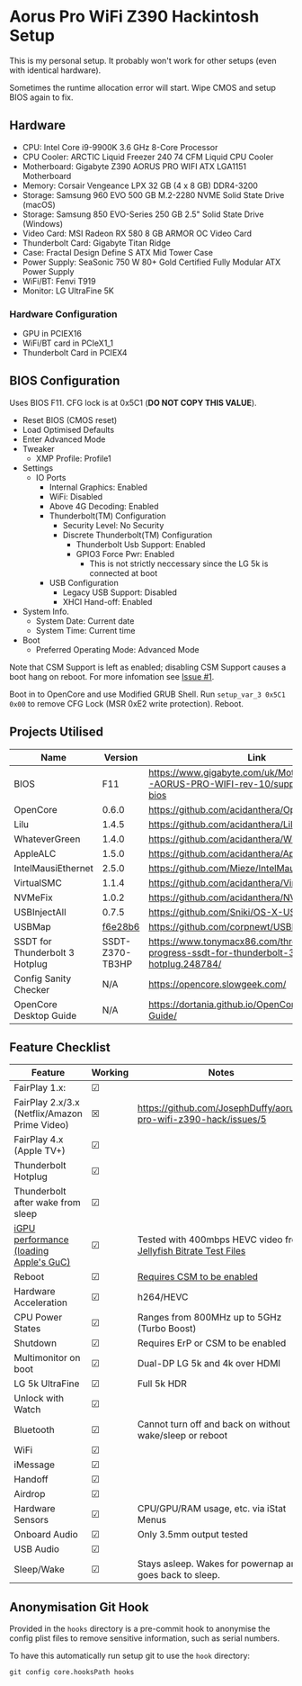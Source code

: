 # Aorus Pro WiFi Z390 Hackintosh Setup

This is my personal setup. It probably won't work for other setups (even with identical hardware).

Sometimes the runtime allocation error will start. Wipe CMOS and setup BIOS again to fix.

## Hardware

- CPU: Intel Core i9-9900K 3.6 GHz 8-Core Processor
- CPU Cooler: ARCTIC Liquid Freezer 240 74 CFM Liquid CPU Cooler
- Motherboard: Gigabyte Z390 AORUS PRO WIFI ATX LGA1151 Motherboard
- Memory: Corsair Vengeance LPX 32 GB (4 x 8 GB) DDR4-3200
- Storage: Samsung 960 EVO 500 GB M.2-2280 NVME Solid State Drive (macOS)
- Storage: Samsung 850 EVO-Series 250 GB 2.5" Solid State Drive (Windows)
- Video Card: MSI Radeon RX 580 8 GB ARMOR OC Video Card
- Thunderbolt Card: Gigabyte Titan Ridge
- Case: Fractal Design Define S ATX Mid Tower Case
- Power Supply: SeaSonic 750 W 80+ Gold Certified Fully Modular ATX Power Supply
- WiFi/BT: Fenvi T919
- Monitor: LG UltraFine 5K

### Hardware Configuration

- GPU in PCIEX16
- WiFi/BT card in PCIeX1_1
- Thunderbolt Card in PCIEX4

## BIOS Configuration

Uses BIOS F11. CFG lock is at 0x5C1 (**DO NOT COPY THIS VALUE**).

- Reset BIOS (CMOS reset)
- Load Optimised Defaults
- Enter Advanced Mode
- Tweaker
  - XMP Profile: Profile1
- Settings
  - IO Ports
    - Internal Graphics: Enabled
    - WiFi: Disabled
    - Above 4G Decoding: Enabled
    - Thunderbolt(TM) Configuration
      - Security Level: No Security
      - Discrete Thunderbolt(TM) Configuration
        - Thunderbolt Usb Support: Enabled
        - GPIO3 Force Pwr: Enabled
          - This is not strictly neccessary since the LG 5k is connected at boot
    - USB Configuration
      - Legacy USB Support: Disabled
      - XHCI Hand-off: Enabled
- System Info.
  - System Date: Current date
  - System Time: Current time
- Boot
  - Preferred Operating Mode: Advanced Mode

Note that CSM Support is left as enabled; disabling CSM Support causes a boot hang on reboot. For more infomation see [Issue #1](https://github.com/JosephDuffy/aorus-pro-wifi-z390-hack/issues/1).

Boot in to OpenCore and use Modified GRUB Shell. Run `setup_var_3 0x5C1 0x00` to remove CFG Lock (MSR 0xE2 write protection). Reboot.

## Projects Utilised

| Name | Version | Link |
|------|---------|------|
| BIOS | F11 | https://www.gigabyte.com/uk/Motherboard/Z390-AORUS-PRO-WIFI-rev-10/support#support-dl-bios |
| OpenCore | 0.6.0 | https://github.com/acidanthera/OpenCorePkg |
| Lilu | 1.4.5 | https://github.com/acidanthera/Lilu |
| WhateverGreen | 1.4.0 | https://github.com/acidanthera/WhateverGreen |
| AppleALC | 1.5.0 | https://github.com/acidanthera/AppleALC |
| IntelMausiEthernet | 2.5.0 | https://github.com/Mieze/IntelMausiEthernet |
| VirtualSMC | 1.1.4 | https://github.com/acidanthera/VirtualSMC |
| NVMeFix | 1.0.2 | https://github.com/acidanthera/NVMeFix |
| USBInjectAll | 0.7.5 | https://github.com/Sniki/OS-X-USB-Inject-All |
| USBMap | [f6e28b6](https://github.com/corpnewt/USBMap/tree/f6e28b6f0c7edd5347690a1721f5a2241cbcc35d) | https://github.com/corpnewt/USBMap |
| SSDT for Thunderbolt 3 Hotplug | SSDT-Z370-TB3HP | https://www.tonymacx86.com/threads/in-progress-ssdt-for-thunderbolt-3-hotplug.248784/ |
| Config Sanity Checker | N/A | https://opencore.slowgeek.com/ |
| OpenCore Desktop Guide | N/A | https://dortania.github.io/OpenCore-Desktop-Guide/ |

## Feature Checklist

| Feature | Working | Notes |
|---------|---------|-------|
| FairPlay 1.x: | ☑ |  |
| FairPlay 2.x/3.x (Netflix/Amazon Prime Video) | ☒ | https://github.com/JosephDuffy/aorus-pro-wifi-z390-hack/issues/5 |
| FairPlay 4.x (Apple TV+) | ☑ |  |
| Thunderbolt Hotplug | ☑ |  |
| Thunderbolt after wake from sleep | ☑ |  |
| [iGPU performance (loading Apple's GuC)](https://dortania.github.io/OpenCore-Desktop-Guide/post-install/drm.html#fixing-igpu-performance) | ☑ | Tested with 400mbps HEVC video from [Jellyfish Bitrate Test Files](http://www.jell.yfish.us/) |
| Reboot | ☑ | [Requires CSM to be enabled](https://github.com/JosephDuffy/aorus-pro-wifi-z390-hack/issues/1) |
| Hardware Acceleration | ☑ | h264/HEVC |
| CPU Power States | ☑ | Ranges from 800MHz up to 5GHz (Turbo Boost) |
| Shutdown | ☑ | Requires ErP or CSM to be enabled |
| Multimonitor on boot | ☑ | Dual-DP LG 5k and 4k over HDMI |
| LG 5k UltraFine | ☑ | Full 5k HDR |
| Unlock with Watch | ☑ |  |
| Bluetooth | ☑ | Cannot turn off and back on without wake/sleep or reboot |
| WiFi | ☑ |  |
| iMessage | ☑ |  |
| Handoff | ☑ |  |
| Airdrop | ☑ |  |
| Hardware Sensors | ☑ | CPU/GPU/RAM usage, etc. via iStat Menus |
| Onboard Audio | ☑ | Only 3.5mm output tested |
| USB Audio | ☑ |  |
| Sleep/Wake | ☑ | Stays asleep. Wakes for powernap and goes back to sleep. |

## Anonymisation Git Hook

Provided in the `hooks` directory is a pre-commit hook to anonymise the config plist files to remove sensitive information, such as serial numbers.

To have this automatically run setup git to use the `hook` directory:

```
git config core.hooksPath hooks
```
